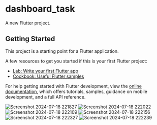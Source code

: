 # dashboard_task

A new Flutter project.

## Getting Started

This project is a starting point for a Flutter application.

A few resources to get you started if this is your first Flutter project:

- [Lab: Write your first Flutter app](https://docs.flutter.dev/get-started/codelab)
- [Cookbook: Useful Flutter samples](https://docs.flutter.dev/cookbook)

For help getting started with Flutter development, view the
[online documentation](https://docs.flutter.dev/), which offers tutorials,
samples, guidance on mobile development, and a full API reference.


![Screenshot 2024-07-18 221827](https://github.com/user-attachments/assets/c0fad38a-182b-4831-9432-bd18c4534bc7)
![Screenshot 2024-07-18 222022](https://github.com/user-attachments/assets/384e5b20-87e8-4860-a864-0de4f2ca073c)
![Screenshot 2024-07-18 222109](https://github.com/user-attachments/assets/7e5f57e5-f386-4d90-88e3-49103df14c59)
![Screenshot 2024-07-18 222156](https://github.com/user-attachments/assets/c0a1ecbd-f838-4c02-84d7-016ab15cb93c)
![Screenshot 2024-07-18 222327](https://github.com/user-attachments/assets/af1f1182-24da-4a71-8f22-3af48b27f7bc)
![Screenshot 2024-07-18 222239](https://github.com/user-attachments/assets/130fee6d-adfd-4ad4-8861-21959ef02d01)

